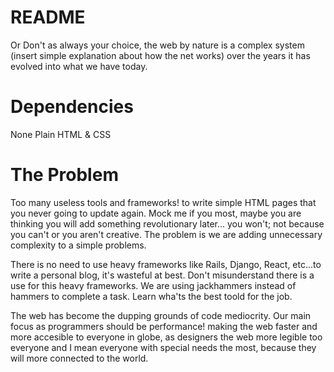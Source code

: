 README
======

Or Don't as always your choice, the web by nature is a complex system (insert simple explanation about how the net works) over the years it has evolved into what we have today.

Dependencies
============
None
Plain HTML & CSS

The Problem
===========

Too many useless tools and frameworks! to write simple HTML pages that you never going to update again. Mock me if you most, maybe you are thinking you will add something revolutionary later... you won't; not because you can't or you aren't creative. The problem is we are adding unnecessary complexity to a simple problems.

There is no need to use heavy frameworks like Rails, Django, React, etc...to write a personal blog, it's wasteful at best. Don't misunderstand there is a use for this heavy frameworks. We are using jackhammers instead of hammers to complete a task. Learn wha'ts the best toold for the job.

The web has become the dupping grounds of code mediocrity. Our main focus as programmers should be performance! making the web faster and more accesible to everyone in globe, as designers the web more legible too everyone and I mean everyone with special needs the most, because they will more connected to the world.
